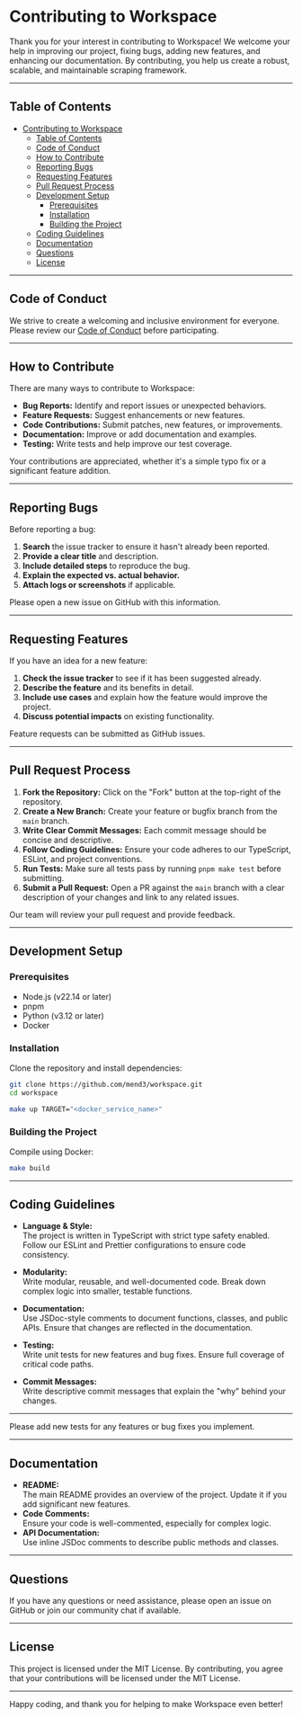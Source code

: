 # Contributing to Workspace

Thank you for your interest in contributing to Workspace! We welcome your help in improving our project, fixing bugs, adding new features, and enhancing our documentation. By contributing, you help us create a robust, scalable, and maintainable scraping framework.

---

## Table of Contents

- [Contributing to Workspace](#contributing-to-workspace)
  - [Table of Contents](#table-of-contents)
  - [Code of Conduct](#code-of-conduct)
  - [How to Contribute](#how-to-contribute)
  - [Reporting Bugs](#reporting-bugs)
  - [Requesting Features](#requesting-features)
  - [Pull Request Process](#pull-request-process)
  - [Development Setup](#development-setup)
    - [Prerequisites](#prerequisites)
    - [Installation](#installation)
    - [Building the Project](#building-the-project)
  - [Coding Guidelines](#coding-guidelines)
  - [Documentation](#documentation)
  - [Questions](#questions)
  - [License](#license)

---

## Code of Conduct

We strive to create a welcoming and inclusive environment for everyone. Please review our [Code of Conduct](CODE_OF_CONDUCT.md) before participating.

---

## How to Contribute

There are many ways to contribute to Workspace:

- **Bug Reports:** Identify and report issues or unexpected behaviors.
- **Feature Requests:** Suggest enhancements or new features.
- **Code Contributions:** Submit patches, new features, or improvements.
- **Documentation:** Improve or add documentation and examples.
- **Testing:** Write tests and help improve our test coverage.

Your contributions are appreciated, whether it's a simple typo fix or a significant feature addition.

---

## Reporting Bugs

Before reporting a bug:

1. **Search** the issue tracker to ensure it hasn't already been reported.
2. **Provide a clear title** and description.
3. **Include detailed steps** to reproduce the bug.
4. **Explain the expected vs. actual behavior.**
5. **Attach logs or screenshots** if applicable.

Please open a new issue on GitHub with this information.

---

## Requesting Features

If you have an idea for a new feature:

1. **Check the issue tracker** to see if it has been suggested already.
2. **Describe the feature** and its benefits in detail.
3. **Include use cases** and explain how the feature would improve the project.
4. **Discuss potential impacts** on existing functionality.

Feature requests can be submitted as GitHub issues.

---

## Pull Request Process

1. **Fork the Repository:** Click on the "Fork" button at the top-right of the repository.
2. **Create a New Branch:** Create your feature or bugfix branch from the `main` branch.
3. **Write Clear Commit Messages:** Each commit message should be concise and descriptive.
4. **Follow Coding Guidelines:** Ensure your code adheres to our TypeScript, ESLint, and project conventions.
5. **Run Tests:** Make sure all tests pass by running `pnpm make test` before submitting.
6. **Submit a Pull Request:** Open a PR against the `main` branch with a clear description of your changes and link to any related issues.

Our team will review your pull request and provide feedback.

---

## Development Setup

### Prerequisites

- Node.js (v22.14 or later)
- pnpm
- Python (v3.12 or later)
- Docker

### Installation

Clone the repository and install dependencies:

```bash
git clone https://github.com/mend3/workspace.git
cd workspace

make up TARGET="<docker_service_name>"
```

### Building the Project

Compile using Docker:

```bash
make build
```

---

## Coding Guidelines

- **Language & Style:**  
  The project is written in TypeScript with strict type safety enabled. Follow our ESLint and Prettier configurations to ensure code consistency.

- **Modularity:**  
  Write modular, reusable, and well-documented code. Break down complex logic into smaller, testable functions.

- **Documentation:**  
  Use JSDoc-style comments to document functions, classes, and public APIs. Ensure that changes are reflected in the documentation.

- **Testing:**  
  Write unit tests for new features and bug fixes. Ensure full coverage of critical code paths.

- **Commit Messages:**  
  Write descriptive commit messages that explain the "why" behind your changes.

---

Please add new tests for any features or bug fixes you implement.

---

## Documentation

- **README:**  
  The main README provides an overview of the project. Update it if you add significant new features.
- **Code Comments:**  
  Ensure your code is well-commented, especially for complex logic.
- **API Documentation:**  
  Use inline JSDoc comments to describe public methods and classes.

---

## Questions

If you have any questions or need assistance, please open an issue on GitHub or join our community chat if available.

---

## License

This project is licensed under the MIT License. By contributing, you agree that your contributions will be licensed under the MIT License.

---

Happy coding, and thank you for helping to make Workspace even better!
